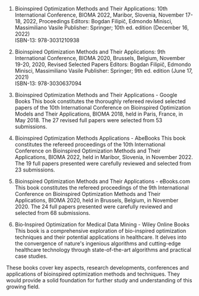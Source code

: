 1) Bioinspired Optimization Methods and Their Applications: 10th International Conference, BIOMA 2022, Maribor, Slovenia, November 17-18, 2022, Proceedings
Editors: Bogdan Filipič, Edmondo Minisci, Massimiliano Vasile 
Publisher: Springer; 10th ed. edition (December 16, 2022)  
ISBN-13: 978-3031210938

2) Bioinspired Optimization Methods and Their Applications: 9th International Conference, BIOMA 2020, Brussels, Belgium, November 19-20, 2020, Revised Selected Papers
Editors: Bogdan Filipič, Edmondo Minisci, Massimiliano Vasile 
Publisher: Springer; 9th ed. edition (June 17, 2021)  
ISBN-13: 978-3030637094

3) Bioinspired Optimization Methods and Their Applications - Google Books
This book constitutes the thoroughly refereed revised selected papers of the 10th International Conference on Bioinspired Optimization Models and Their Applications, BIOMA 2018, held in Paris, France, in May 2018. The 27 revised full papers were selected from 53 submissions.

4) Bioinspired Optimization Methods Applications - AbeBooks
This book constitutes the refereed proceedings of the 10th International Conference on Bioinspired Optimization Methods and Their Applications, BIOMA 2022, held in Maribor, Slovenia, in November 2022. The 19 full papers presented were carefully reviewed and selected from 23 submissions.

5) Bioinspired Optimization Methods and Their Applications - eBooks.com
This book constitutes the refereed proceedings of the 9th International Conference on Bioinspired Optimization Methods and Their Applications, BIOMA 2020, held in Brussels, Belgium, in November 2020. The 24 full papers presented were carefully reviewed and selected from 68 submissions.

6) Bio‐Inspired Optimization for Medical Data Mining - Wiley Online Books
This book is a comprehensive exploration of bio-inspired optimization techniques and their potential applications in healthcare. It delves into the convergence of nature's ingenious algorithms and cutting-edge healthcare technology through state-of-the-art algorithms and practical case studies.

These books cover key aspects, research developments, conferences and applications of bioinspired optimization methods and techniques. They would provide a solid foundation for further study and understanding of this growing field.